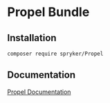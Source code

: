 # Propel Bundle

## Installation

```
composer require spryker/Propel
```

## Documentation

[Propel Documentation](https://spryker.github.io/propel/index.html)




